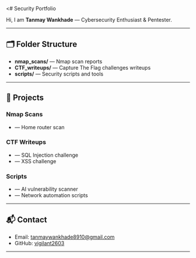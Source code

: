 <# Security Portfolio

Hi, I am **Tanmay Wankhade** — Cybersecurity Enthusiast & Pentester.

---

## 🗂 Folder Structure

- **nmap_scans/** — Nmap scan reports  
- **CTF_writeups/** — Capture The Flag challenges writeups  
- **scripts/** — Security scripts and tools

---

## 📁 Projects

### Nmap Scans
-  — Home router scan

### CTF Writeups
-  — SQL Injection challenge  
-  — XSS challenge

### Scripts
-  — AI vulnerability scanner  
-  — Network automation scripts

---

## 📬 Contact
- Email: [tanmaywankhade8910@gmail.com](mailto:tanmaywankhade8910@gmail.com)  
- GitHub: [vigilant2603](https://github.com/vigilant2603)

---
>
